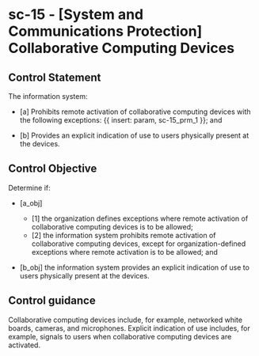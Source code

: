 # sc-15 - \[System and Communications Protection\] Collaborative Computing Devices

## Control Statement

The information system:

- \[a\] Prohibits remote activation of collaborative computing devices with the following exceptions: {{ insert: param, sc-15_prm_1 }}; and

- \[b\] Provides an explicit indication of use to users physically present at the devices.

## Control Objective

Determine if:

- \[a_obj\]

  - \[1\] the organization defines exceptions where remote activation of collaborative computing devices is to be allowed;
  - \[2\] the information system prohibits remote activation of collaborative computing devices, except for organization-defined exceptions where remote activation is to be allowed; and

- \[b_obj\] the information system provides an explicit indication of use to users physically present at the devices.

## Control guidance

Collaborative computing devices include, for example, networked white boards, cameras, and microphones. Explicit indication of use includes, for example, signals to users when collaborative computing devices are activated.
